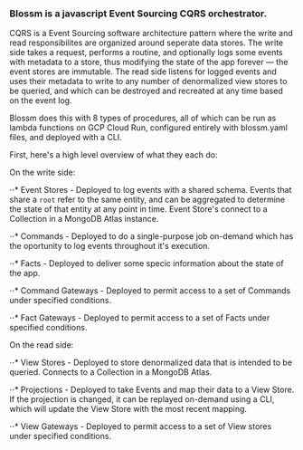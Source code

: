 ### Blossm is a javascript Event Sourcing CQRS orchestrator. 

CQRS is a Event Sourcing software architecture pattern where the write and read responsibilites are organized around seperate data stores. The write side takes a request, performs a routine, and optionally logs some events with metadata to a store, thus modifying the state of the app forever — the event stores are immutable. The read side listens for logged events and uses their metadata to write to any number of denormalized view stores to be queried, and which can be destroyed and recreated at any time based on the event log. 

Blossm does this with 8 types of procedures, all of which can be run as lambda functions on GCP Cloud Run, configured entirely with blossm.yaml files, and deployed with a CLI.

First, here's a high level overview of what they each do: 

On the write side:

⋅⋅* Event Stores - Deployed to log events with a shared schema. Events that share a `root` refer to the same entity, and can be aggregated to determine the state of that entity at any point in time. Event Store's connect to a Collection in a MongoDB Atlas instance. 

⋅⋅* Commands - Deployed to do a single-purpose job on-demand which has the oportunity to log events throughout it's execution. 

⋅⋅* Facts - Deployed to deliver some specic information about the state of the app.

⋅⋅* Command Gateways - Deployed to permit access to a set of Commands under specified conditions.

⋅⋅* Fact Gateways - Deployed to permit access to a set of Facts under specified conditions.


On the read side:

⋅⋅* View Stores - Deployed to store denormalized data that is intended to be queried. Connects to a Collection in a MongoDB Atlas.

⋅⋅* Projections - Deployed to take Events and map their data to a View Store. If the projection is changed, it can be replayed on-demand using a CLI, which will update the View Store with the most recent mapping.

⋅⋅* View Gateways - Deployed to permit access to a set of View stores under specified conditions.
